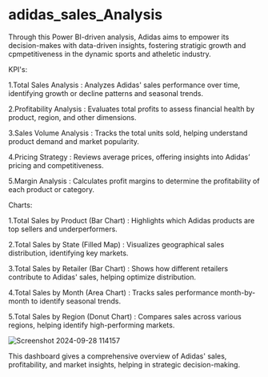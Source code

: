 # adidas_sales_Analysis

Through this Power BI-driven analysis, Adidas aims to empower its decision-makes with data-driven insights, fostering stratigic growth and 
cpmpetitiveness in the dynamic sports and atheletic industry.

KPI's:

1.Total Sales Analysis : Analyzes Adidas' sales performance over time, identifying growth or decline patterns and seasonal trends.

2.Profitability Analysis : Evaluates total profits to assess financial health by product, region, and other dimensions.

3.Sales Volume Analysis : Tracks the total units sold, helping understand product demand and market popularity.

4.Pricing Strategy : Reviews average prices, offering insights into Adidas’ pricing and competitiveness.

5.Margin Analysis : Calculates profit margins to determine the profitability of each product or category.


Charts:

1.Total Sales by Product (Bar Chart) : Highlights which Adidas products are top sellers and underperformers.

2.Total Sales by State (Filled Map) : Visualizes geographical sales distribution, identifying key markets.

3.Total Sales by Retailer (Bar Chart) : Shows how different retailers contribute to Adidas' sales, helping optimize distribution.

4.Total Sales by Month (Area Chart) : Tracks sales performance month-by-month to identify seasonal trends.

5.Total Sales by Region (Donut Chart) : Compares sales across various regions, helping identify high-performing markets.


![Screenshot 2024-09-28 114157](https://github.com/user-attachments/assets/c27d26fd-dc84-400f-b34b-6d5d81d2c287)













This dashboard gives a comprehensive overview of Adidas' sales, profitability, and market insights, helping in strategic decision-making.
